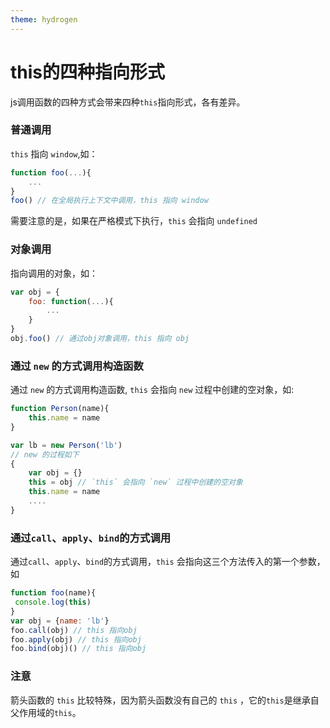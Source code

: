 ```yaml
---
theme: hydrogen
---
```


# this的四种指向形式

js调用函数的四种方式会带来四种`this`指向形式，各有差异。

### 普通调用

`this` 指向 `window`,如：

```js
function foo(...){
    ...
}
foo() // 在全局执行上下文中调用，this 指向 window
```

需要注意的是，如果在严格模式下执行，`this` 会指向 `undefined`

### 对象调用

指向调用的对象，如：

```js
var obj = {
    foo: function(...){
        ...
    }
}
obj.foo() // 通过obj对象调用，this 指向 obj
```

### 通过 `new` 的方式调用构造函数

 通过 `new` 的方式调用构造函数, `this` 会指向 `new` 过程中创建的空对象，如:
```js
function Person(name){
    this.name = name
}

var lb = new Person('lb')
// new 的过程如下
{
    var obj = {}
    this = obj // `this` 会指向 `new` 过程中创建的空对象
    this.name = name
    ....
}
```

### 通过`call`、`apply`、`bind`的方式调用

通过`call`、`apply`、`bind`的方式调用，`this` 会指向这三个方法传入的第一个参数，如

```js
function foo(name){
 console.log(this)
}
var obj = {name: 'lb'}
foo.call(obj) // this 指向obj 
foo.apply(obj) // this 指向obj
foo.bind(obj)() // this 指向obj
```

### 注意

箭头函数的 `this` 比较特殊，因为箭头函数没有自己的 `this` ，它的`this`是继承自父作用域的`this`。